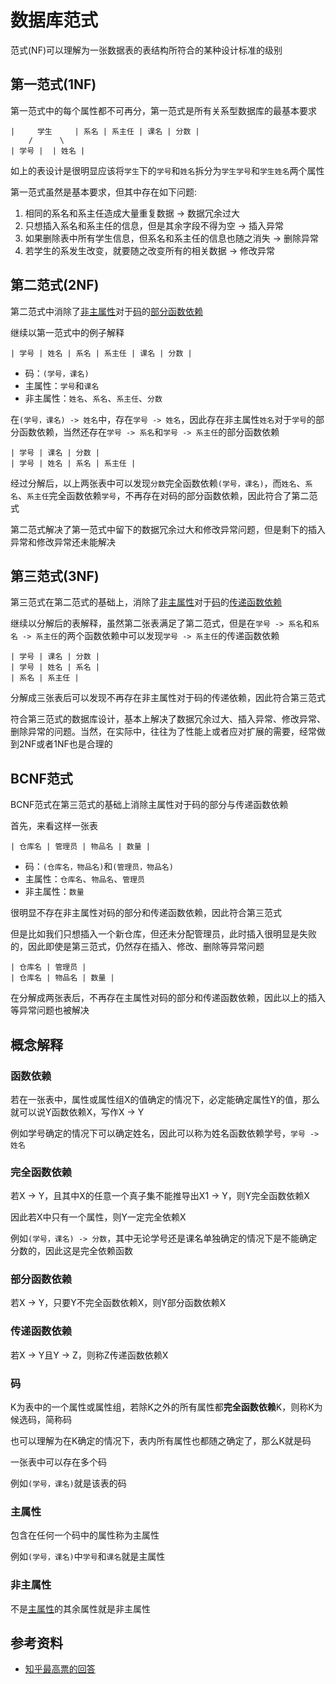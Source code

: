 # 数据库范式

范式(NF)可以理解为一张数据表的表结构所符合的某种设计标准的级别

## 第一范式(1NF)

第一范式中的每个属性都不可再分，第一范式是所有关系型数据库的最基本要求

```text
|     学生     | 系名 | 系主任 | 课名 | 分数 |
    /      \
| 学号 |  | 姓名 |  
```

如上的表设计是很明显应该将`学生`下的`学号`和`姓名`拆分为`学生学号`和`学生姓名`两个属性

第一范式虽然是基本要求，但其中存在如下问题:

1. 相同的系名和系主任造成大量重复数据 -> 数据冗余过大
2. 只想插入系名和系主任的信息，但是其余字段不得为空 -> 插入异常
3. 如果删除表中所有学生信息，但系名和系主任的信息也随之消失 -> 删除异常
4. 若学生的系发生改变，就要随之改变所有的相关数据 -> 修改异常

## 第二范式(2NF)

第二范式中消除了[非主属性](#非主属性)对于[码](#码)的[部分函数依赖](#部分函数依赖)

继续以第一范式中的例子解释

```text
| 学号 | 姓名 | 系名 | 系主任 | 课名 | 分数 |
```

- 码：`(学号，课名)`
- 主属性：`学号`和`课名`
- 非主属性：`姓名`、`系名`、`系主任`、`分数`

在`(学号，课名) -> 姓名`中，存在`学号 -> 姓名`，因此存在非主属性`姓名`对于`学号`的部分函数依赖，当然还存在`学号 -> 系名`和`学号 -> 系主任`的部分函数依赖

```text
| 学号 | 课名 | 分数 |
| 学号 | 姓名 | 系名 | 系主任 |
```

经过分解后，以上两张表中可以发现`分数`完全函数依赖`(学号，课名)`，而`姓名`、`系名`、`系主任`完全函数依赖`学号`，不再存在对码的部分函数依赖，因此符合了第二范式

第二范式解决了第一范式中留下的数据冗余过大和修改异常问题，但是剩下的插入异常和修改异常还未能解决

## 第三范式(3NF)

第三范式在第二范式的基础上，消除了[非主属性](#非主属性)对于[码](#码)的[传递函数依赖](#传递函数依赖)

继续以分解后的表解释，虽然第二张表满足了第二范式，但是在`学号 -> 系名`和`系名 -> 系主任`的两个函数依赖中可以发现`学号 -> 系主任`的传递函数依赖

```text
| 学号 | 课名 | 分数 |
| 学号 | 姓名 | 系名 |
| 系名 | 系主任 |
```

分解成三张表后可以发现不再存在非主属性对于码的传递依赖，因此符合第三范式

符合第三范式的数据库设计，基本上解决了数据冗余过大、插入异常、修改异常、删除异常的问题。当然，在实际中，往往为了性能上或者应对扩展的需要，经常做到2NF或者1NF也是合理的

## BCNF范式

BCNF范式在第三范式的基础上消除主属性对于码的部分与传递函数依赖

首先，来看这样一张表

```text
| 仓库名 | 管理员 | 物品名 | 数量 |
```

- 码：`(仓库名，物品名)`和`(管理员，物品名)`
- 主属性：`仓库名`、`物品名`、`管理员`
- 非主属性：`数量`

很明显不存在非主属性对码的部分和传递函数依赖，因此符合第三范式

但是比如我们只想插入一个新仓库，但还未分配管理员，此时插入很明显是失败的，因此即使是第三范式，仍然存在插入、修改、删除等异常问题

```text
| 仓库名 | 管理员 |
| 仓库名 | 物品名 | 数量 |
```

在分解成两张表后，不再存在主属性对码的部分和传递函数依赖，因此以上的插入等异常问题也被解决

## 概念解释

### 函数依赖

若在一张表中，属性或属性组X的值确定的情况下，必定能确定属性Y的值，那么就可以说Y函数依赖X，写作X -> Y

例如学号确定的情况下可以确定姓名，因此可以称为姓名函数依赖学号，`学号 -> 姓名`

### 完全函数依赖

若X -> Y，且其中X的任意一个真子集不能推导出X1 -> Y，则Y完全函数依赖X

因此若X中只有一个属性，则Y一定完全依赖X

例如`(学号，课名) -> 分数`，其中无论学号还是课名单独确定的情况下是不能确定分数的，因此这是完全依赖函数

### 部分函数依赖

若X -> Y，只要Y不完全函数依赖X，则Y部分函数依赖X

### 传递函数依赖

若X -> Y且Y -> Z，则称Z传递函数依赖X

### 码

K为表中的一个属性或属性组，若除K之外的所有属性都**完全函数依赖**K，则称K为候选码，简称码

也可以理解为在K确定的情况下，表内所有属性也都随之确定了，那么K就是码

一张表中可以存在多个码

例如`(学号，课名)`就是该表的码

### 主属性

包含在任何一个码中的属性称为主属性

例如`(学号，课名)`中`学号`和`课名`就是主属性

### 非主属性

不是[主属性](#主属性)的其余属性就是非主属性

## 参考资料

- [知乎最高票的回答](https://www.zhihu.com/question/24696366)
